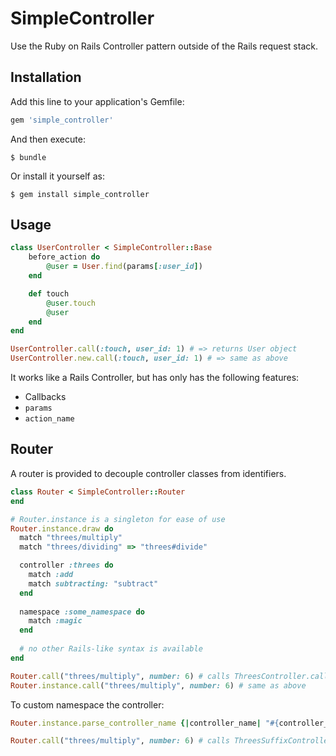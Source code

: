 # SimpleController

Use the Ruby on Rails Controller pattern outside of the Rails request stack.

## Installation

Add this line to your application's Gemfile:

```ruby
gem 'simple_controller'
```

And then execute:

    $ bundle

Or install it yourself as:

    $ gem install simple_controller

## Usage

```ruby
class UserController < SimpleController::Base
    before_action do
        @user = User.find(params[:user_id])
    end

    def touch
        @user.touch
        @user
    end
end

UserController.call(:touch, user_id: 1) # => returns User object
UserController.new.call(:touch, user_id: 1) # => same as above
```

It works like a Rails Controller, but has only has the following features:
- Callbacks
- `params`
- `action_name`

## Router
A router is provided to decouple controller classes from identifiers.

```ruby
class Router < SimpleController::Router
end

# Router.instance is a singleton for ease of use
Router.instance.draw do
  match "threes/multiply"
  match "threes/dividing" => "threes#divide"

  controller :threes do
    match :add
    match subtracting: "subtract"
  end
  
  namespace :some_namespace do
    match :magic
  end
  
  # no other Rails-like syntax is available
end

Router.call("threes/multiply", number: 6) # calls ThreesController.call(:multiply, number: 6)
Router.instance.call("threes/multiply", number: 6) # same as above
```

To custom namespace the controller:
```ruby
Router.instance.parse_controller_name {|controller_name| "#{controller_name}_suffix_controller".classify.constantize }

Router.call("threes/multiply", number: 6) # calls ThreesSuffixController.call(:multiply, number: 6)
```